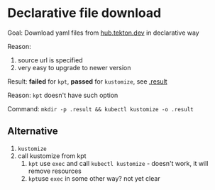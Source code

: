 # Declarative file download

Goal: Download yaml files from [hub.tekton.dev](https://hub.tekton.dev/tekton/task/git-clone) in declarative way

Reason:

1. source url is specified
2. very easy to upgrade to newer version

Result: **failed** for `kpt`, **passed** for `kustomize`, see [.result](.result)

Reason: `kpt` doesn't have such option

Command: `mkdir -p .result && kubectl kustomize -o .result`

## Alternative

1. `kustomize`
2. call kustomize from kpt
    1. `kpt` use `exec` and call `kubectl kustomize` - doesn't work, it will remove resources
    2. `kpt`use `exec` in some other way? not yet clear